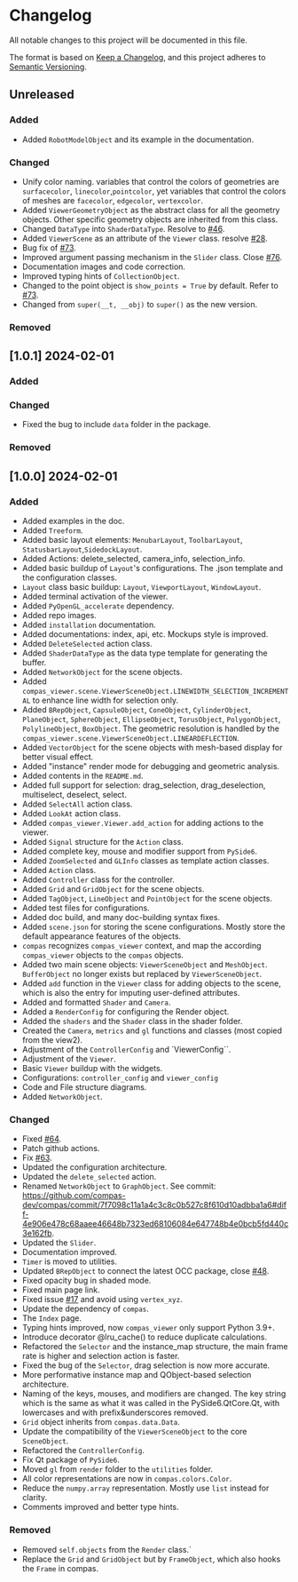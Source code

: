 # Changelog

All notable changes to this project will be documented in this file.

The format is based on [Keep a Changelog](https://keepachangelog.com/en/1.0.0/),
and this project adheres to [Semantic Versioning](https://semver.org/spec/v2.0.0.html).

## Unreleased

### Added

-   Added `RobotModelObject` and its example in the documentation.

### Changed

-   Unify color naming. variables that control the colors of geometries are `surfacecolor`, `linecolor`,`pointcolor`, yet variables that control the colors of meshes are `facecolor`, `edgecolor`, `vertexcolor`.
-   Added `ViewerGeometryObject` as the abstract class for all the geometry objects. Other specific geometry objects are inherited from this class.
-   Changed `DataType` into `ShaderDataType`. Resolve to [#46](https://github.com/compas-dev/compas_viewer/issues/46).
-   Added `ViewerScene` as an attribute of the `Viewer` class. resolve [#28](https://github.com/compas-dev/compas_viewer/issues/28).
-   Bug fix of [#73](https://github.com/compas-dev/compas_viewer/issues/73).
-   Improved argument passing mechanism in the `Slider` class. Close [#76](https://github.com/compas-dev/compas_viewer/issues/76).
-   Documentation images and code correction.
-   Improved typing hints of `CollectionObject`.
-   Changed to the point object is `show_points = True` by default. Refer to [#73](https://github.com/compas-dev/compas_viewer/issues/73).
-   Changed from `super(__t, __obj)` to `super()` as the new version.

### Removed

## [1.0.1] 2024-02-01

### Added

### Changed

-   Fixed the bug to include `data` folder in the package.

### Removed

## [1.0.0] 2024-02-01

### Added

-   Added examples in the doc.
-   Added `Treeform`.
-   Added basic layout elements: `MenubarLayout`, `ToolbarLayout`, `StatusbarLayout`,`SidedockLayout`.
-   Added Actions: delete_selected, camera_info, selection_info.
-   Added basic buildup of `Layout`'s configurations. The .json template and the configuration classes.
-   `Layout` class basic buildup: `Layout`, `ViewportLayout`, `WindowLayout`.
-   Added terminal activation of the viewer.
-   Added `PyOpenGL_accelerate` dependency.
-   Added repo images.
-   Added `installation` documentation.
-   Added documentations: index, api, etc. Mockups style is improved.
-   Added `DeleteSelected` action class.
-   Added `ShaderDataType` as the data type template for generating the buffer.
-   Added `NetworkObject` for the scene objects.
-   Added `compas_viewer.scene.ViewerSceneObject.LINEWIDTH_SELECTION_INCREMENTAL` to enhance line width for selection only.
-   Added `BRepObject`, `CapsuleObject`, `ConeObject`, `CylinderObject`, `PlaneObject`, `SphereObject`, `EllipseObject`, `TorusObject`, `PolygonObject`, `PolylineObject`, `BoxObject`. The geometric resolution is handled by the `compas_viewer.scene.ViewerSceneObject.LINEARDEFLECTION`.
-   Added `VectorObject` for the scene objects with mesh-based display for better visual effect.
-   Added "instance" render mode for debugging and geometric analysis.
-   Added contents in the `README.md`.
-   Added full support for selection: drag_selection, drag_deselection, multiselect, deselect, select.
-   Added `SelectAll` action class.
-   Added `LookAt` action class.
-   Added `compas_viewer.Viewer.add_action` for adding actions to the viewer.
-   Added `Signal` structure for the `Action` class.
-   Added complete key, mouse and modifier support from `PySide6`.
-   Added `ZoomSelected` and `GLInfo` classes as template action classes.
-   Added `Action` class.
-   Added `Controller` class for the controller.
-   Added `Grid` and `GridObject` for the scene objects.
-   Added `TagObject`, `LineObject` and `PointObject` for the scene objects.
-   Added test files for configurations.
-   Added doc build, and many doc-building syntax fixes.
-   Added `scene.json` for storing the scene configurations. Mostly store the default appearance features of the objects.
-   `compas` recognizes `compas_viewer` context, and map the according `compas_viewer` objects to the `compas` objects.
-   Added two main scene objects: `ViewerSceneObject` and `MeshObject`. `BufferObject` no longer exists but replaced by `ViewerSceneObject`.
-   Added `add` function in the `Viewer` class for adding objects to the scene, which is also the entry for imputing user-defined attributes.
-   Added and formatted `Shader` and `Camera`.
-   Added a `RenderConfig` for configuring the Render object.
-   Added the `shaders` and the `Shader` class in the shader folder.
-   Created the `Camera`, `metrics` and `gl` functions and classes (most copied from the view2).
-   Adjustment of the `ControllerConfig` and `ViewerConfig``.
-   Adjustment of the `Viewer`.
-   Basic `Viewer` buildup with the widgets.
-   Configurations: `controller_config` and `viewer_config`
-   Code and File structure diagrams.
-   Added `NetworkObject`.

### Changed

-   Fixed [#64](https://github.com/compas-dev/compas_viewer/issues/64).
-   Patch github actions.
-   Fix [#63](https://github.com/compas-dev/compas_viewer/issues/63).
-   Updated the configuration architecture.
-   Updated the `delete_selected` action.
-   Renamed `NetworkObject` to `GraphObject`. See commit: https://github.com/compas-dev/compas/commit/7f7098c11a1a4c3c8c0b527c8f610d10adbba1a6#diff-4e906e478c68aaee46648b7323ed68106084e647748b4e0bcb5fd440c3e162fb.
-   Updated the `Slider`.
-   Documentation improved.
-   `Timer` is moved to utilities.
-   Updated `BRepObject` to connect the latest OCC package, close [#48](https://github.com/compas-dev/compas_viewer/issues/48).
-   Fixed opacity bug in shaded mode.
-   Fixed main page link.
-   Fixed issue [#17](https://github.com/compas-dev/compas_viewer/issues/17) and avoid using `vertex_xyz`.
-   Update the dependency of `compas`.
-   The `Index` page.
-   Typing hints improved, now `compas_viewer` only support Python 3.9+.
-   Introduce decorator @lru_cache() to reduce duplicate calculations.
-   Refactored the `Selector` and the instance_map structure, the main frame rate is higher and selection action is faster.
-   Fixed the bug of the `Selector`, drag selection is now more accurate.
-   More performative instance map and QObject-based selection architecture.
-   Naming of the keys, mouses, and modifiers are changed. The key string which is the same as what it was called in the PySide6.QtCore.Qt, with lowercases and with prefix&underscores removed.
-   `Grid` object inherits from `compas.data.Data`.
-   Update the compatibility of the `ViewerSceneObject` to the core `SceneObject`.
-   Refactored the `ControllerConfig`.
-   Fix Qt package of `PySide6`.
-   Moved `gl` from `render` folder to the `utilities` folder.
-   All color representations are now in `compas.colors.Color`.
-   Reduce the `numpy.array` representation. Mostly use `list` instead for clarity.
-   Comments improved and better type hints.

### Removed

-   Removed `self.objects` from the `Render` class.`
-   Replace the `Grid` and `GridObject` but by `FrameObject`, which also hooks the `Frame` in compas.
